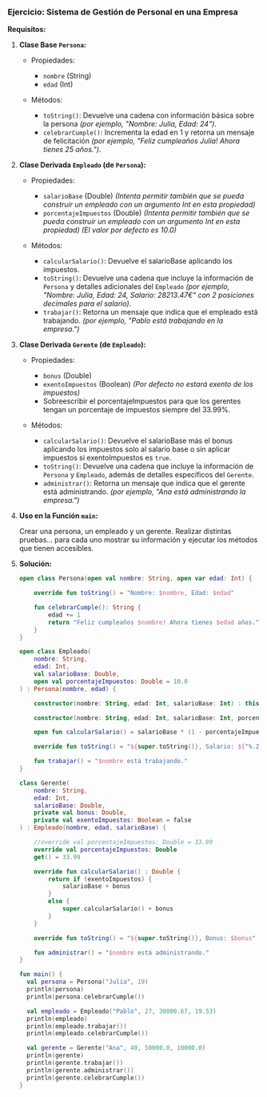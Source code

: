 ### Ejercicio: Sistema de Gestión de Personal en una Empresa

**Requisitos:**

1. **Clase Base `Persona`:**

    - Propiedades:

        - `nombre` (String)
        - `edad` (Int)
    
    - Métodos:

        - `toString()`: Devuelve una cadena con información básica sobre la persona *(por ejemplo, "Nombre: Julia, Edad: 24")*.
        - `celebrarCumple()`: Incrementa la edad en 1 y retorna un mensaje de felicitación *(por ejemplo, "Feliz cumpleaños Julia! Ahora tienes 25 años.")*.  

2. **Clase Derivada `Empleado` (de `Persona`):**
    
    - Propiedades:
        - `salarioBase` (Double) *(Intenta permitir también que se pueda construir un empleado con un argumento Int en esta propiedad)*
        - `porcentajeImpuestos` (Double) *(Intenta permitir también que se pueda construir un empleado con un argumento Int en esta propiedad)* *(El valor por defecto es 10.0)*
    
    - Métodos:
        - `calcularSalario()`: Devuelve el salarioBase aplicando los impuestos.
        - `toString()`: Devuelve una cadena que incluye la información de `Persona` y detalles adicionales del `Empleado`
          *(por ejemplo, "Nombre: Julia, Edad: 24, Salario: 28213.47€" con 2 posiciones decimales para el salario)*.
        - `trabajar()`: Retorna un mensaje que indica que el empleado está trabajando. *(por ejemplo, "Pablo está trabajando en la empresa.")*

3. **Clase Derivada `Gerente` (de `Empleado`):**
    
    - Propiedades:
        - `bonus` (Double)
        - `exentoImpuestos` (Boolean) *(Por defecto no estará exento de los impuestos)*
        - Sobreescribir el porcentajeImpuestos para que los gerentes tengan un porcentaje de impuestos siempre del 33.99%.
    
    - Métodos:
        - `calcularSalario()`: Devuelve el salarioBase más el bonus aplicando los impuestos solo al salario base o sin aplicar impuestos si exentoImpuestos es `true`.
        - `toString()`: Devuelve una cadena que incluye la información de `Persona` y `Empleado`, además de detalles específicos del `Gerente`.
        - `administrar()`: Retorna un mensaje que indica que el gerente está administrando. *(por ejemplo, "Ana está administrando la empresa.")*

4. **Uso en la Función `main`:**

    Crear una persona, un empleado y un gerente. Realizar distintas pruebas... para cada uno mostrar su información y ejecutar los métodos que tienen accesibles.

5. **Solución:**

    ```kotlin
    open class Persona(open val nombre: String, open var edad: Int) {
    
        override fun toString() = "Nombre: $nombre, Edad: $edad"
    
        fun celebrarCumple(): String {
            edad += 1
            return "Feliz cumpleaños $nombre! Ahora tienes $edad años."
        }
    }
    ```

    ```kotlin
    open class Empleado(
        nombre: String, 
        edad: Int, 
        val salarioBase: Double, 
        open val porcentajeImpuestos: Double = 10.0
    ) : Persona(nombre, edad) {
    
        constructor(nombre: String, edad: Int, salarioBase: Int) : this(nombre, edad, salarioBase.toDouble())
    
        constructor(nombre: String, edad: Int, salarioBase: Int, porcentajeImpuestos: Int) : this(nombre, edad, salarioBase.toDouble(), porcentajeImpuestos.toDouble())
    
        open fun calcularSalario() = salarioBase * (1 - porcentajeImpuestos/100)
    
        override fun toString() = "${super.toString()}, Salario: ${"%.2f".format(calcularSalario())}"
    
        fun trabajar() = "$nombre está trabajando."
    }
    ```

    ```kotlin
    class Gerente(
        nombre: String,
        edad: Int,
        salarioBase: Double,
        private val bonus: Double,
        private val exentoImpuestos: Boolean = false
    ) : Empleado(nombre, edad, salarioBase) {

        //override val porcentajeImpuestos: Double = 33.99
        override val porcentajeImpuestos: Double
        get() = 33.99
    
        override fun calcularSalario() : Double {
            return if (exentoImpuestos) {
                salarioBase + bonus
            }
            else {
                super.calcularSalario() + bonus
            }
        }
    
        override fun toString() = "${super.toString()}, Bonus: $bonus"
    
        fun administrar() = "$nombre está administrando."
    }
    ```

    ```kotlin
    fun main() {
      val persona = Persona("Julia", 19)
      println(persona)
      println(persona.celebrarCumple())
    
      val empleado = Empleado("Pablo", 27, 30000.67, 19.53)
      println(empleado)
      println(empleado.trabajar())
      println(empleado.celebrarCumple())
    
      val gerente = Gerente("Ana", 40, 50000.0, 10000.0)
      println(gerente)
      println(gerente.trabajar())
      println(gerente.administrar())
      println(gerente.celebrarCumple())
    }
    ```

